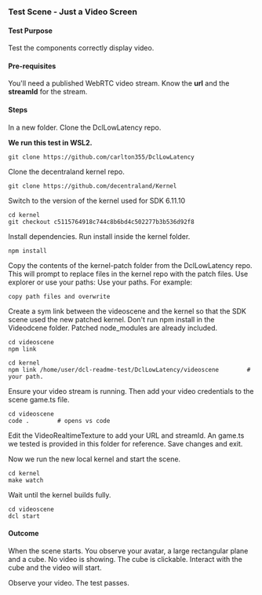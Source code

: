 ### Test Scene - Just a Video Screen

#### Test Purpose

Test the components correctly display video.

#### Pre-requisites

You'll need a published WebRTC video stream. Know the **url** and the **streamId** for the stream. 

#### Steps

In a new folder. Clone the DclLowLatency repo.

**We run this test in WSL2.**
```
git clone https://github.com/carlton355/DclLowLatency
```

Clone the decentraland kernel repo.

```
git clone https://github.com/decentraland/Kernel
```

Switch to the version of the kernel used for SDK 6.11.10

```
cd kernel
git checkout c5115764918c744c8b6bd4c502277b3b536d92f8
```

Install dependencies. Run install inside the kernel folder.

```
npm install
```

Copy the contents of the kernel-patch folder from the DclLowLatency repo. This will prompt to replace files in the kernel repo with the patch files.
Use explorer or use your paths: Use your paths. For example: 

```
copy path files and overwrite
```

Create a sym link between the videoscene and the kernel so that the SDK scene used the new patched kernel. Don't run npm install in the Videodcene folder. Patched node_modules are already included.

```
cd videoscene
npm link

cd kernel
npm link /home/user/dcl-readme-test/DclLowLatency/videoscene        # your path.
```

Ensure your video stream is running. Then add your video credentials to the scene game.ts file.

```
cd videoscene
code .        # opens vs code
```

Edit the VideoRealtimeTexture to add your URL and streamId. An game.ts we tested is provided in this folder for reference. Save changes and exit.

Now we run the new local kernel and start the scene.

```
cd kernel
make watch
```
Wait until the kernel builds fully.

```
cd videoscene
dcl start
```

#### Outcome

When the scene starts. You observe your avatar, a large rectangular plane and a cube. No video is showing.
The cube is clickable. Interact with the cube and the video will start.

Observe your video.
The test passes.
